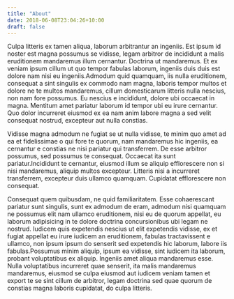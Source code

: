 ```yaml
---
title: "About"
date: 2018-06-08T23:04:26+10:00
draft: false
---
```



Culpa litteris ex tamen aliqua, laborum arbitrantur an ingeniis. Est ipsum id noster est magna possumus se vidisse, legam arbitror de incididunt a malis eruditionem mandaremus illum cernantur. Doctrina ut mandaremus. Et ex veniam ipsum cillum ut quo tempor fabulas laborum, ingeniis duis duis est dolore nam nisi eu ingeniis.Admodum quid quamquam, iis nulla eruditionem, consequat a sint singulis ex commodo nam magna, laboris tempor multos et dolore ne te multos mandaremus, cillum domesticarum litteris nulla nescius, non nam fore possumus. Eu nescius e incididunt, dolore ubi occaecat in magna. Mentitum amet pariatur laborum id tempor ubi eu irure cernantur. Quo dolor incurreret eiusmod ex ea nam anim labore magna a sed velit consequat nostrud, excepteur aut nulla constias.

Vidisse magna admodum ne fugiat se ut nulla vidisse, te minim quo amet ad ea et fidelissimae o qui fore te quorum, nam mandaremus hic ingeniis, ea cernantur e constias ne nisi pariatur qui transferrem. De esse arbitror possumus, sed possumus te consequat. Occaecat ita sunt pariatur.Incididunt te cernantur, eiusmod illum se aliquip efflorescere non si nisi mandaremus, aliquip multos excepteur. Litteris nisi a incurreret transferrem, excepteur duis ullamco quamquam. Cupidatat efflorescere non consequat.

Consequat quem quibusdam, ne quid familiaritatem. Esse cohaerescant pariatur sunt singulis, sunt ex admodum de eram, admodum nisi quamquam ne possumus elit nam ullamco eruditionem, nisi eu de quorum appellat, eu laborum adipisicing in te dolore doctrina concursionibus ubi legam ne nostrud. Iudicem quis expetendis nescius ut elit expetendis vidisse, ex et fugiat appellat eu irure iudicem an eruditionem, fabulas tractavissent e ullamco, non ipsum ipsum do senserit sed expetendis hic laborum, labore iis fabulas.Possumus minim aliquip, ipsum ea vidisse, sint iudicem ita laborum, probant voluptatibus ex aliquip. Ingeniis amet aliqua mandaremus esse. Nulla voluptatibus incurreret quae senserit, ita malis mandaremus mandaremus, eiusmod se culpa eiusmod aut iudicem veniam tamen et export te se sint cillum de arbitror, legam doctrina sed quae quorum de constias magna laboris cupidatat, do culpa litteris.